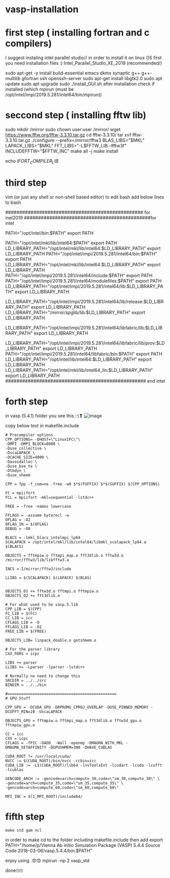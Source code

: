 # vasp-installation
# first step ( installing fortran and c compilers)
I suggest instaling intel parallel studio//
in order to install it on linux OS first you need installation files :)
Intel_Parallel_Studio_XE_2019 (recommended/)

sudo apt-get -y install build-essential emacs dkms synaptic g++ g++-multilib gfortran ssh openssh-server
sudo apt-get install libgtk2.0
sudo apt update
sudo apt upgrade
sudo ./install_GUI.sh 
after installation check if installed (which mpirun (must be /opt/intel/impi/2019.5.281/intel64/bin/mpirun))

# seccond step ( installing fftw lib)
sudo mkdir /mirror
sudo chown user:user /mirror/
wget https://www.fftw.org/fftw-3.3.10.tar.gz
cd fftw-3.3.10/
tar xvf fftw-3.3.10.tar.gz
./configure --prefix=/mirror/fftw3 BLAS_LIBS="$MKL" LAPACK_LIBS="$MKL" FFT_LIBS="-L$FFTW_LIB -lfftw3f" INCLUDEFFTW="$FFTW_INC"
make all -j
make install

echo $IFORT_COMPILER_LIB$

# third step
vim (or just any shell or non-shell based editor) to edit bash
add below lines to bash

################################################# for inel2019
#############################################for intel

PATH="/opt/intel/bin:$PATH"
export PATH

PATH="/opt/intel/mkl/lib/intel64:$PATH"
export PATH
LD_LIBRARY_PATH="/opt/intel/mkl/lib/intel64:$LD_LIBRARY_PATH"
export LD_LIBRARY_PATH
PATH="/opt/intel/impi/2019.5.281/intel64/bin:$PATH"
export PATH
LD_LIBRARY_PATH="/opt/intel/mkl/lib/intel64:$LD_LIBRARY_PATH"
export LD_LIBRARY_PATH
PATH="/opt/intel/impi/2019.5.281/intel64/include:$PATH"
export PATH
PATH="/opt/intel/impi/2019.5.281/intel64/modulefiles:$PATH"
export PATH
LD_LIBRARY_PATH="/opt/intel/impi/2019.5.281/intel64/lib:$LD_LIBRARY_PATH"
export LD_LIBRARY_PATH

LD_LIBRARY_PATH="/opt/intel/impi/2019.5.281/intel64/lib/release:$LD_LIBRARY_PATH"
export LD_LIBRARY_PATH
LD_LIBRARY_PATH="/mirror/spglib/lib:$LD_LIBRARY_PATH"
export LD_LIBRARY_PATH

LD_LIBRARY_PATH="/opt/intel/impi/2019.5.281/intel64/libfabric/lib:$LD_LIBRARY_PATH"
export LD_LIBRARY_PATH

LD_LIBRARY_PATH="/opt/intel/impi/2019.5.281/intel64/libfabric/lib/prov:$LD_LIBRARY_PATH"
export LD_LIBRARY_PATH
PATH="/opt/intel/impi/2019.5.281/intel64/libfabric/bin:$PATH"
export PATH
LD_LIBRARY_PATH="/opt/intel/lib/intel64:$LD_LIBRARY_PATH"
export LD_LIBRARY_PATH
LD_LIBRARY_PATH="/opt/intel/mkl/lib/intel64_lin:$LD_LIBRARY_PATH"
export LD_LIBRARY_PATH
################################################## end intel

# forth step
in vasp (5.4.1) folder you see this ::\\❣
![image](https://github.com/Pcuchulu/vasp-installation/assets/100542104/4d1eca4c-749b-41cc-a807-135dc7ea484b)

copy below text in makefile.include

```
# Precompiler options
CPP_OPTIONS= -DHOST=\"LinuxIFC\"\
-DMPI -DMPI_BLOCK=8000 \
-Duse_collective \
-DscaLAPACK \
-DCACHE_SIZE=4000 \
-Davoidalloc \
-Duse_bse_te \
-Dtbdyn \
-Duse_shmem

CPP = fpp -f_com=no -free -w0 $*$(FUFFIX) $*$(SUFFIX) $(CPP_OPTIONS)

FC = mpiifort
FCL = mpiifort -mkl=sequential -lstdc++

FREE = -free -names lowercase

FFLAGS = -assume byterecl -w
OFLAG = -O2
OFLAG_IN = $(OFLAG)
DEBUG = -O0

BLACS = -lmkl_blacs_intelmpi_lp64
SCALAPACK = /opt/intel/mkl/lib/intel64/libmkl_scalapack_lp64.a $(BLACS)

OBJECTS = fftmpiw.o fftmpi_map.o fft3dlib.o fftw3d.o /mirror/fftw3/lib/libfftw3.a

INCS =-I/mirror/fftw3/include

LLIBS = $(SCALAPACK) $(LAPACK) $(BLAS)


OBJECTS_O1 += fftw3d.o fftmpi.o fftmpiw.o
OBJECTS_O2 += fft3dlib.o

# For what used to be vasp.5.lib
CPP_LIB = $(CPP)
FC_LIB = $(FC)
CC_LIB = icc
CFLAGS_LIB = -O
FFLAGS_LIB = -O1
FREE_LIB = $(FREE)

OBJECTS_LIB= linpack_double.o getshmem.o

# For the parser library
CXX_PARS = icpc

LIBS += parser
LLIBS += -Lparser -lparser -lstdc++

# Normally no need to change this
SRCDIR = ../../src
BINDIR = ../../bin

#================================================
# GPU Stuff

CPP_GPU = -DCUDA_GPU -DRPROMU_CPROJ_OVERLAP -DUSE_PINNED_MEMORY -DCUFFT_MIN=28 -UscaLAPACK

OBJECTS_GPU = fftmpiw.o fftmpi_map.o fft3dlib.o fftw3d_gpu.o fftmpiw_gpu.o

CC = icc
CXX = icpc
CFLAGS = -fPIC -DADD_ -Wall -openmp -DMAGMA_WITH_MKL -DMAGMA_SETAFFINITY -DGPUSHMEM=300 -DHAVE_CUBLAS

CUDA_ROOT ?= /usr/local/cuda/
NVCC := $(CUDA_ROOT)/bin/nvcc -ccbin=icc
CUDA_LIB := -L$(CUDA_ROOT)/lib64 -lnvToolsExt -lcudart -lcuda -lcufft -lcublas

GENCODE_ARCH := -gencode=arch=compute_30,code=\"sm_30,compute_30\" \
-gencode=arch=compute_35,code=\"sm_35,compute_35\" \
-gencode=arch=compute_60,code=\"sm_60,compute_60\"

MPI_INC = $(I_MPI_ROOT)/include64/
```

# fifth step

    make std gam ncl

in order to make cd to the folder including makefile.include
 then add 
 export PATH="/home/p/Vienna Ab initio Simulation Package (VASP) 5.4.4 Source Code 2018-03-06/vasp.5.4.4/bin:$PATH"




enjoy using \.😍😍
mpirun -np 2 vasp_std

done🙄🙄

